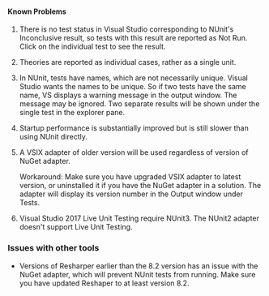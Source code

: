 #### Known Problems

1. There is no test status in Visual Studio corresponding to NUnit's Inconclusive result, so tests with this result are reported as Not Run. Click on the individual test to see the result.

2. Theories are reported as individual cases, rather as a single unit.

3. In NUnit, tests have names, which are not necessarily unique. Visual Studio wants the names to be unique. So if two tests have the same name, VS displays a warning message in the output window. The message may be ignored. Two separate results will be shown under the single test in the explorer pane.

4. Startup performance is substantially improved but is still slower than using NUnit directly.

5. A VSIX adapter of older version will be used regardless of version of NuGet adapter.

   Workaround: Make sure you have upgraded VSIX adapter to latest version, or uninstalled it if you have the NuGet adapter in a solution. The adapter will display its version number in the Output window under Tests.
   
 6. Visual Studio 2017 Live Unit Testing require NUnit3.  The NUnit2 adapter doesn't support Live Unit Testing.



### Issues with other tools

 * Versions of Resharper earlier than the 8.2 version has an issue with the NuGet adapter, which will prevent NUnit tests from running. Make sure you have updated Reshaper to at least version 8.2.


